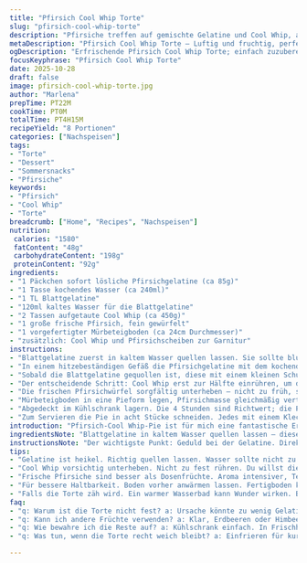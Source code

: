 ```yaml
---
title: "Pfirsich Cool Whip Torte"
slug: "pfirsich-cool-whip-torte"
description: "Pfirsiche treffen auf gemischte Gelatine und Cool Whip, alles vereint in einem vorgefertigten Mürbeteigboden. Das Zusammenspiel von sofort löslicher Pfirsichgelatine und eingelagertem, gequollenen Blattgelatine sorgt für die perfekte Konsistenz. Nach dem sorgfältigen Unterheben der aufgetauten Cool Whip und frischer, gehackter Pfirsiche wird alles in den Boden gefüllt. Mindestens vier Stunden im Kühlschrank durchziehen lässt Geschmack und Textur harmonieren. Serviert wird in acht Teilen, dekoriert mit Cool Whip und Pfirsichfilets. Ideal für Sommertage, wenn die süß-säuerliche Note der Pfirsiche besonders zur Geltung kommt."
metaDescription: "Pfirsich Cool Whip Torte – Luftig und fruchtig, perfekt für Sommertage. Kein Backen nötig, schnell zubereitet und ein echter Hingucker."
ogDescription: "Erfrischende Pfirsich Cool Whip Torte; einfach zuzubereiten. Ideal für warme Tage – süß, cremig und fruchtig."
focusKeyphrase: "Pfirsich Cool Whip Torte"
date: 2025-10-28
draft: false
image: pfirsich-cool-whip-torte.jpg
author: "Marlena"
prepTime: PT22M
cookTime: PT0M
totalTime: PT4H15M
recipeYield: "8 Portionen"
categories: ["Nachspeisen"]
tags:
- "Torte"
- "Dessert"
- "Sommersnacks"
- "Pfirsiche"
keywords:
- "Pfirsich"
- "Cool Whip"
- "Torte"
breadcrumb: ["Home", "Recipes", "Nachspeisen"]
nutrition: 
 calories: "1580"
 fatContent: "48g"
 carbohydrateContent: "198g"
 proteinContent: "92g"
ingredients:
- "1 Päckchen sofort lösliche Pfirsichgelatine (ca 85g)"
- "1 Tasse kochendes Wasser (ca 240ml)"
- "1 TL Blattgelatine"
- "120ml kaltes Wasser für die Blattgelatine"
- "2 Tassen aufgetaute Cool Whip (ca 450g)"
- "1 große frische Pfirsich, fein gewürfelt"
- "1 vorgefertigter Mürbeteigboden (ca 24cm Durchmesser)"
- "zusätzlich: Cool Whip und Pfirsichscheiben zur Garnitur"
instructions:
- "Blattgelatine zuerst in kaltem Wasser quellen lassen. Sie sollte blubbern und deutlich weicher werden. Im Idealfall zeigt sich ein leicht gelartiges, aber noch flexibles Verhalten beim Drücken."
- "In einem hitzebeständigen Gefäß die Pfirsichgelatine mit dem kochenden Wasser übergießen. Solange rühren, bis keine klumpigen Kristalle mehr sichtbar sind; die Mischung sollte klar bis leicht getrübt aussehen, nicht matt oder körnig."
- "Sobald die Blattgelatine gequollen ist, diese mit einem kleinen Schuss heißer Pfirsichgelatine auflösen, mischen, bis keine Stückchen mehr zu sehen sind. Dann alles zurück in die Hauptgelatinemischung geben und gut vermengen."
- "Der entscheidende Schritt: Cool Whip erst zur Hälfte einrühren, um die Masse zu lockern, dann den Rest mit großen, sanften Bewegungen unterheben. Aus Erfahrung kann zu starkes Rühren die Struktur zerstören und die Luftigkeit verlieren."
- "Die frischen Pfirsichwürfel sorgfältig unterheben – nicht zu früh, sonst säften sie aus und die Mischung wird zu flüssig. Die Stücke sollten noch texturgebend und sichtbar bleiben. Kann gern grober geschnitten sein für mehr Biss."
- "Mürbeteigboden in eine Pieform legen, Pfirsichmasse gleichmäßig verteilen. Beim Einschütten auf eine glatte Oberfläche achten, damit keine Hügel entstehen und die Optik gleichmäßig wird."
- "Abgedeckt im Kühlschrank lagern. Die 4 Stunden sind Richtwert; die Pie ist fertig, wenn sie beim leichten Antippen fest, aber noch cremig ist – nicht wackelig oder zu hart."
- "Zum Servieren die Pie in acht Stücke schneiden. Jedes mit einem Klecks Cool Whip und einer frischen Pfirsichscheibe garnieren. So bekommt man einen frischen Kontrast, der süß und säuerlich balanciert."
introduction: "Pfirsich-Cool Whip-Pie ist für mich eine fantastische Erinnerung an Sommertage. Die Kombination aus Gelatine und Cool Whip sorgt für eine luftige Konsistenz, die kaum eine andere Füllung erreicht. Aber ich habe gelernt, dass der Knackpunkt im Umgang mit der Gelatine liegt: Wie beim Blumentopfgießen – zu heiß, zu kalt, oder nicht richtig einweichen, und alles kippt. Auch die frischen Pfirsiche sind kein Beiwerk, sondern geben richtig Textur und Aroma. Schnell, ohne Backofen und immer ein Hingucker. Perfekte Balance aus süß, fruchtig und cremig. Allerdings passt ein guter Mürbeteigboden besser als der oft weiche Fertigboden, den ich am Anfang nahm."
ingredientsNote: "Blattgelatine in kaltem Wasser quellen lassen – diesen Schritt nicht überspringen, sonst klumpt die Masse. Wer keine Pfirsichgelatine hat, kann sie durch Aprikosen- oder Erdbeergelatine ersetzen; der Geschmack wird etwas anders, aber immer noch fruchtig. Cool Whip kann man durch geschlagene Sahne (mit etwas Zucker stabilisiert) ersetzen, falls man frische Komponenten bevorzugt. Statt frische Pfirsiche eignen sich auch gefrorene, aufgetaut und gut abgetropft – wichtig, damit kein überschüssiges Wasser die Konsistenz zerstört. Ein Mürbeteigboden aus dem Kühlregal ist praktisch und zeitsparend; für mehr Geschmack selbstgemacht mit einem Hauch Zitrone statt Vanille verleiht der Pie eine leichte Frische."
instructionsNote: "Der wichtigste Punkt: Geduld bei der Gelatine. Direkt in heiße Flüssigkeit gegeben, löst sich die Blattgelatine besser auf; trotzdem auf Reste achten und mehrfach umrühren. Beim Unterheben der Cool Whip auf sanfte Bewegungen achten, damit Luftigkeit nicht verloren geht. Ich verwende immer einen großen Silikonspatel. Zum Abkühlen idealerweise im Kühlschrank, nicht neben die Gefriertruhe stellen, sonst wird die Struktur zu hart. Auf die Optik achten: Glatte Oberfläche zeigt, dass die Masse gut verteilt ist. Vor dem Garnieren sicher sein, dass die Pie nicht zu kalt oder zu weich ist – so lässt sie sich sauber schneiden und behalten ihre Form."
tips:
- "Gelatine ist heikel. Richtig quellen lassen. Wasser sollte nicht zu kalt sein, aber auch nicht kochend. Test mit Finger – weicher, aber nicht matschig."
- "Cool Whip vorsichtig unterheben. Nicht zu fest rühren. Du willst die Luftigkeit erhalten. Ein Gummispatel hilft überragend. Achte auf die Struktur."
- "Frische Pfirsiche sind besser als Dosenfrüchte. Aroma intensiver, Textur vitaler. Alternativ gefrorene verwenden, gut abtropfen. Die Flüssigkeit macht alles matschig."
- "Für bessere Haltbarkeit. Boden vorher anwärmen lassen. Fertigboden kann durchweichen. Eine Schicht geschmolzene Schokolade hilft bei der Stabilität."
- "Falls die Torte zäh wird. Ein warmer Wasserbad kann Wunder wirken. Blattgelatine richtig auflösen, sonst Klumpen. Rumoren nicht vergessen."
faq:
- "q: Warum ist die Torte nicht fest? a: Ursache könnte zu wenig Gelatine sein. Mehr Blattgelatine einweichen, zurückmixen."
- "q: Kann ich andere Früchte verwenden? a: Klar, Erdbeeren oder Himbeeren. Pfirsiche sind die Hauptrolle, aber Fruchtmix ist machbar."
- "q: Wie bewahre ich die Reste auf? a: Kühlschrank einfach. In Frischhaltefolie einwickeln. Haltbar, aber nicht länger als zwei Tage."
- "q: Was tun, wenn die Torte recht weich bleibt? a: Einfrieren für kurze Zeit. Verliert nicht den Geschmack, so erhält sie Stabilität durch Kälte."

---
```

